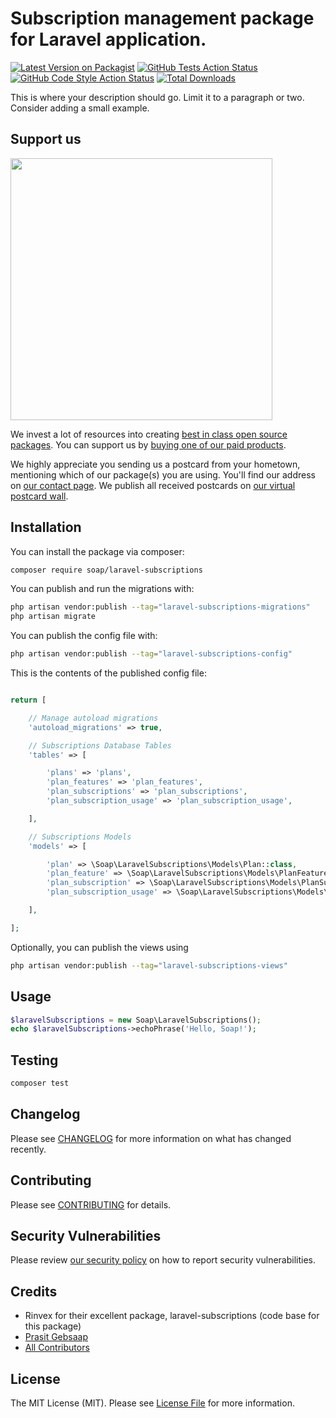 # Subscription management package for Laravel application.

[![Latest Version on Packagist](https://img.shields.io/packagist/v/soap/laravel-subscriptions.svg?style=flat-square)](https://packagist.org/packages/soap/laravel-subscriptions)
[![GitHub Tests Action Status](https://img.shields.io/github/workflow/status/soap/laravel-subscriptions/run-tests?label=tests)](https://github.com/soap/laravel-subscriptions/actions?query=workflow%3Arun-tests+branch%3Amain)
[![GitHub Code Style Action Status](https://img.shields.io/github/workflow/status/soap/laravel-subscriptions/Check%20&%20fix%20styling?label=code%20style)](https://github.com/soap/laravel-subscriptions/actions?query=workflow%3A"Check+%26+fix+styling"+branch%3Amain)
[![Total Downloads](https://img.shields.io/packagist/dt/soap/laravel-subscriptions.svg?style=flat-square)](https://packagist.org/packages/soap/laravel-subscriptions)

This is where your description should go. Limit it to a paragraph or two. Consider adding a small example.

## Support us

[<img src="https://github-ads.s3.eu-central-1.amazonaws.com/laravel-subscriptions.jpg?t=1" width="419px" />](https://spatie.be/github-ad-click/laravel-subscriptions)

We invest a lot of resources into creating [best in class open source packages](https://spatie.be/open-source). You can support us by [buying one of our paid products](https://spatie.be/open-source/support-us).

We highly appreciate you sending us a postcard from your hometown, mentioning which of our package(s) you are using. You'll find our address on [our contact page](https://spatie.be/about-us). We publish all received postcards on [our virtual postcard wall](https://spatie.be/open-source/postcards).

## Installation

You can install the package via composer:

```bash
composer require soap/laravel-subscriptions
```

You can publish and run the migrations with:

```bash
php artisan vendor:publish --tag="laravel-subscriptions-migrations"
php artisan migrate
```

You can publish the config file with:

```bash
php artisan vendor:publish --tag="laravel-subscriptions-config"
```

This is the contents of the published config file:

```php

return [

    // Manage autoload migrations
    'autoload_migrations' => true,

    // Subscriptions Database Tables
    'tables' => [

        'plans' => 'plans',
        'plan_features' => 'plan_features',
        'plan_subscriptions' => 'plan_subscriptions',
        'plan_subscription_usage' => 'plan_subscription_usage',

    ],

    // Subscriptions Models
    'models' => [

        'plan' => \Soap\LaravelSubscriptions\Models\Plan::class,
        'plan_feature' => \Soap\LaravelSubscriptions\Models\PlanFeature::class,
        'plan_subscription' => \Soap\LaravelSubscriptions\Models\PlanSubscription::class,
        'plan_subscription_usage' => \Soap\LaravelSubscriptions\Models\PlanSubscriptionUsage::class,

    ],

];
```

Optionally, you can publish the views using

```bash
php artisan vendor:publish --tag="laravel-subscriptions-views"
```

## Usage

```php
$laravelSubscriptions = new Soap\LaravelSubscriptions();
echo $laravelSubscriptions->echoPhrase('Hello, Soap!');
```

## Testing

```bash
composer test
```

## Changelog

Please see [CHANGELOG](CHANGELOG.md) for more information on what has changed recently.

## Contributing

Please see [CONTRIBUTING](https://github.com/spatie/.github/blob/main/CONTRIBUTING.md) for details.

## Security Vulnerabilities

Please review [our security policy](../../security/policy) on how to report security vulnerabilities.

## Credits
- Rinvex for their excellent package, laravel-subscriptions (code base for this package)
- [Prasit Gebsaap](https://github.com/soap)
- [All Contributors](../../contributors)

## License

The MIT License (MIT). Please see [License File](LICENSE.md) for more information.
